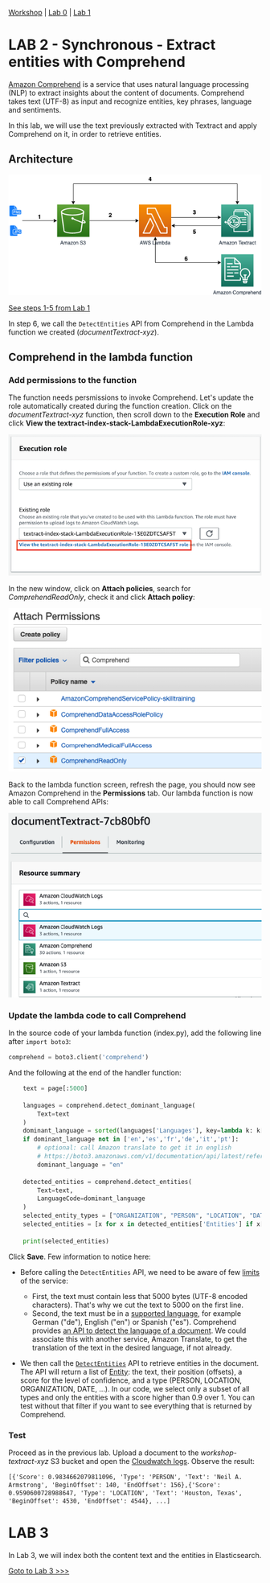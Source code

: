 [Workshop](../../README.md) | [Lab 0](../../Lab0/README.md) | [Lab 1](../../Lab1/README.md)

# LAB 2 - Synchronous - Extract entities with Comprehend

[Amazon Comprehend](https://docs.aws.amazon.com/comprehend/latest/dg/what-is.html) is a service that uses natural language processing (NLP) to extract insights about the content of documents. Comprehend takes text (UTF-8) as input and recognize entities, key phrases, language and sentiments.

In this lab, we will use the text previously extracted with Textract and apply Comprehend on it, in order to retrieve entities.

<a name="archi_sync"></a>

## Architecture
![Synchronous Architecture](images/textract_sync_archi.png)

[See steps 1-5 from Lab 1](../Lab1/README.md#archi_sync)

In step 6, we call the ``DetectEntities`` API from Comprehend in the Lambda function we created (*documentTextract-xyz*). 
  
## Comprehend in the lambda function

### Add permissions to the function
The function needs persmissions to invoke Comprehend. Let's update the role automatically created during the function creation. Click on the *documentTextract-xyz* function, then scroll down to the **Execution Role** and click **View the textract-index-stack-LambdaExecutionRole-xyz**:

![Execution role for documentTextract function](images/execution_role.png)

In the new window, click on **Attach policies**, search for *ComprehendReadOnly*, check it and click **Attach policy**:

![Attach Comprehend permissions](images/comprehend_managed_role.png)

Back to the lambda function screen, refresh the page, you should now see Amazon Comprehend in the **Permissions** tab. Our lambda function is now able to call Comprehend APIs:

![Comprehend for documentTextract function](images/comprehend_lambda.png)

### Update the lambda code to call Comprehend

In the source code of your lambda function (index.py), add the following line after `import boto3`:

```python
comprehend = boto3.client('comprehend')
```

And the following at the end of the handler function:

```python
	text = page[:5000]
	
	languages = comprehend.detect_dominant_language(
		Text=text
	)
	dominant_language = sorted(languages['Languages'], key=lambda k: k['LanguageCode'])[0]['LanguageCode']
	if dominant_language not in ['en','es','fr','de','it','pt']:
		# optional: call Amazon translate to get it in english
		# https://boto3.amazonaws.com/v1/documentation/api/latest/reference/services/translate.html#Translate.Client.translate_text
		dominant_language = "en"
		
	detected_entities = comprehend.detect_entities(
	    Text=text,
	    LanguageCode=dominant_language
	)
	selected_entity_types = ["ORGANIZATION", "PERSON", "LOCATION", "DATE"]
	selected_entities = [x for x in detected_entities['Entities'] if x['Score'] > 0.9 and x['Type'] in selected_entity_types]
	
	print(selected_entities)
```

Click **Save**. Few information to notice here:

- Before calling the ``DetectEntities`` API, we need to be aware of few [limits](https://docs.aws.amazon.com/comprehend/latest/dg/API_DetectEntities.html#API_DetectEntities_RequestParameters) of the service: 

  - First, the text must contain less that 5000 bytes (UTF-8 encoded characters). That's why we cut the text to 5000 on the first line.
  - Second, the text must be in a [supported language](https://docs.aws.amazon.com/comprehend/latest/dg/supported-languages.html), for example German ("de"), English ("en") or Spanish ("es"). Comprehend provides [an API to detect the language of a document](https://docs.aws.amazon.com/comprehend/latest/dg/API_DetectDominantLanguage.html). We could associate this with another service, Amazon Translate, to get the translation of the text in the desired language, if not already.

- We then call the [``DetectEntities``](https://docs.aws.amazon.com/comprehend/latest/dg/API_DetectEntities.html) API to retrieve entities in the document. The API will return a list of [Entity](https://docs.aws.amazon.com/comprehend/latest/dg/API_Entity.html): the text, their position (offsets), a score for the level of confidence, and a type (PERSON, LOCATION, ORGANIZATION, DATE, ...). In our code, we select only a subset of all types and only the entities with a score higher than 0.9 over 1. You can test without that filter if you want to see everything that is returned by Comprehend.

### Test
Proceed as in the previous lab. Upload a document to the *workshop-textract-xyz* S3 bucket and open the [Cloudwatch logs](https://console.aws.amazon.com/cloudwatch/home?region=us-east-1#logs:prefix=/aws/lambda/documentTextract). Observe the result:

```
[{'Score': 0.9834662079811096, 'Type': 'PERSON', 'Text': 'Neil A. Armstrong', 'BeginOffset': 140, 'EndOffset': 156},{'Score': 0.9590600728988647, 'Type': 'LOCATION', 'Text': 'Houston, Texas', 'BeginOffset': 4530, 'EndOffset': 4544}, ...]
```

# LAB 3
In Lab 3, we will index both the content text and the entities in Elasticsearch.

[Goto to Lab 3 >>>](../Lab3/README.md)